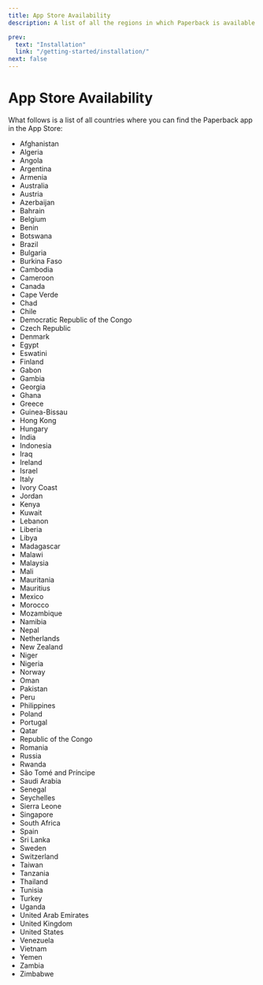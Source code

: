 ```yaml
---
title: App Store Availability
description: A list of all the regions in which Paperback is available in the App Store.

prev:
  text: "Installation"
  link: "/getting-started/installation/"
next: false
---
```


# App Store Availability

What follows is a list of all countries where you can find the Paperback app in the App Store:

- Afghanistan
- Algeria
- Angola
- Argentina
- Armenia
- Australia
- Austria
- Azerbaijan
- Bahrain
- Belgium
- Benin
- Botswana
- Brazil
- Bulgaria
- Burkina Faso
- Cambodia
- Cameroon
- Canada
- Cape Verde
- Chad
- Chile
- Democratic Republic of the Congo
- Czech Republic
- Denmark
- Egypt
- Eswatini
- Finland
- Gabon
- Gambia
- Georgia
- Ghana
- Greece
- Guinea-Bissau
- Hong Kong
- Hungary
- India
- Indonesia
- Iraq
- Ireland
- Israel
- Italy
- Ivory Coast
- Jordan
- Kenya
- Kuwait
- Lebanon
- Liberia
- Libya
- Madagascar
- Malawi
- Malaysia
- Mali
- Mauritania
- Mauritius
- Mexico
- Morocco
- Mozambique
- Namibia
- Nepal
- Netherlands
- New Zealand
- Niger
- Nigeria
- Norway
- Oman
- Pakistan
- Peru
- Philippines
- Poland
- Portugal
- Qatar
- Republic of the Congo
- Romania
- Russia
- Rwanda
- São Tomé and Príncipe
- Saudi Arabia
- Senegal
- Seychelles
- Sierra Leone
- Singapore
- South Africa
- Spain
- Sri Lanka
- Sweden
- Switzerland
- Taiwan
- Tanzania
- Thailand
- Tunisia
- Turkey
- Uganda
- United Arab Emirates
- United Kingdom
- United States
- Venezuela
- Vietnam
- Yemen
- Zambia
- Zimbabwe

